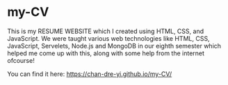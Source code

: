 # my-CV
This is my RESUME WEBSITE which I created using HTML, CSS, and JavaScript. We were taught various web technologies like HTML, CSS, JavaScript, Servelets, Node.js and MongoDB in our eighth semester which helped me come up with this, along with some help from the internet ofcourse!

You can find it here: https://chan-dre-yi.github.io/my-CV/
